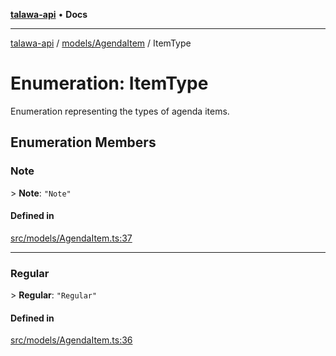 [**talawa-api**](../../../README.md) • **Docs**

***

[talawa-api](../../../modules.md) / [models/AgendaItem](../README.md) / ItemType

# Enumeration: ItemType

Enumeration representing the types of agenda items.

## Enumeration Members

### Note

\> **Note**: `"Note"`

#### Defined in

[src/models/AgendaItem.ts:37](https://github.com/PalisadoesFoundation/talawa-api/blob/fb5076f344cd74d4e51c692cbc70fc337bf1ac39/src/models/AgendaItem.ts#L37)

***

### Regular

\> **Regular**: `"Regular"`

#### Defined in

[src/models/AgendaItem.ts:36](https://github.com/PalisadoesFoundation/talawa-api/blob/fb5076f344cd74d4e51c692cbc70fc337bf1ac39/src/models/AgendaItem.ts#L36)
